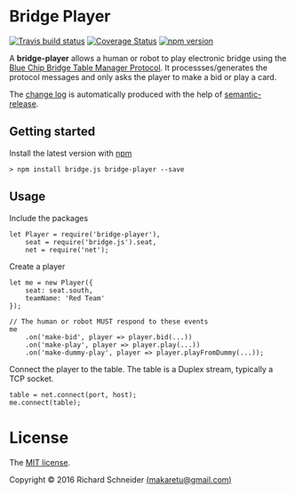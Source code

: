# Bridge Player

[![Travis build status](https://travis-ci.org/richardschneider/bridge-player.svg)](https://travis-ci.org/richardschneider/bridge-player)
[![Coverage Status](https://coveralls.io/repos/github/richardschneider/bridge-player/badge.svg?branch=master)](https://coveralls.io/github/richardschneider/bridge-player?branch=master)
 [![npm version](https://badge.fury.io/js/bridge-player.svg)](https://badge.fury.io/js/bridge-player) 
 
A **bridge-player** allows a human or robot to play electronic bridge using the [Blue Chip Bridge Table Manager Protocol](http://www.bluechipbridge.co.uk/protocol.htm). It processses/generates the protocol messages and only asks the player to make a bid or
play a card.

The [change log](https://github.com/richardschneider/bridge-player/releases) is automatically produced with
the help of [semantic-release](https://github.com/semantic-release/semantic-release).

## Getting started

Install the latest version with [npm](http://blog.npmjs.org/post/85484771375/how-to-install-npm)

    > npm install bridge.js bridge-player --save

## Usage

Include the packages

    let Player = require('bridge-player'),
        seat = require('bridge.js').seat,
        net = require('net');

Create a player

    let me = new Player({
        seat: seat.south,
        teamName: 'Red Team'
    });
    
    // The human or robot MUST respond to these events
    me
        .on('make-bid', player => player.bid(...))
        .on('make-play', player => player.play(...))
        .on('make-dummy-play', player => player.playFromDummy(...));

Connect the player to the table.  The table is a Duplex stream, typically a TCP socket.

    table = net.connect(port, host);
    me.connect(table);
    
# License
The [MIT license](LICENSE).

Copyright © 2016 Richard Schneider [(makaretu@gmail.com)](mailto:makaretu@gmail.com?subject=bridge+player)